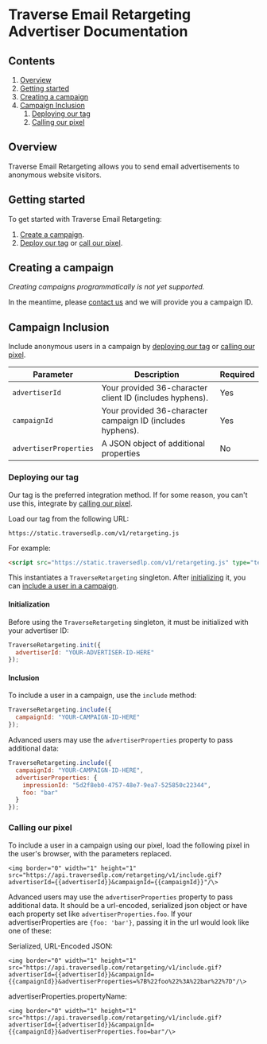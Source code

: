 # Traverse Email Retargeting Advertiser Documentation

## Contents

  1. [Overview](#overview)
  2. [Getting started](#getting-started)
  3. [Creating a campaign](#creating-a-campaign)
  4. [Campaign Inclusion](#campaign-inclusion)
     1. [Deploying our tag](#deploying-our-tag)
     2. [Calling our pixel](#calling-our-pixel)

## Overview

Traverse Email Retargeting allows you to send email advertisements to anonymous website visitors.

## Getting started

To get started with Traverse Email Retargeting:

 1. [Create a campaign](#creating-a-campaign).
 2. [Deploy our tag](#deploying-our-tag) or [call our pixel](#calling-our-pixel).

## Creating a campaign

*Creating campaigns programmatically is not yet supported.*

In the meantime, please <a href="mailto:Traverse Operations <operations@traversedlp.com&gt">contact us</a> and we will provide you a campaign ID.

## Campaign Inclusion

Include anonymous users in a campaign by [deploying our tag](#deploying-our-tag) or [calling our pixel](#calling-our-pixel).

| Parameter    | Description | Required |
| ------------ |------------ | -------- |
| `advertiserId` | Your provided 36-character client ID (includes hyphens). | Yes |
| `campaignId` | Your provided 36-character campaign ID (includes hyphens). | Yes |
| `advertiserProperties` | A JSON object of additional properties | No |

### Deploying our tag

Our tag is the preferred integration method. If for some reason, you can't use this, integrate by [calling our pixel](#calling-our-pixel).

Load our tag from the following URL:
```
https://static.traversedlp.com/v1/retargeting.js
```

For example:
```html
<script src="https://static.traversedlp.com/v1/retargeting.js" type="text/javascript"></script>
```

This instantiates a `TraverseRetargeting` singleton. After [initializing](#initialization) it, you can [include a user in a campaign](#inclusion). 

#### Initialization

Before using the `TraverseRetargeting` singleton, it must be initialized with your advertiser ID:

```javascript
TraverseRetargeting.init({
  advertiserId: "YOUR-ADVERTISER-ID-HERE"
});
```

#### Inclusion

To include a user in a campaign, use the `include` method:

```javascript
TraverseRetargeting.include({
  campaignId: "YOUR-CAMPAIGN-ID-HERE"
});
```

Advanced users may use the `advertiserProperties` property to pass additional data:

```javascript
TraverseRetargeting.include({
  campaignId: "YOUR-CAMPAIGN-ID-HERE",
  advertiserProperties: {
    impressionId: "5d2f8eb0-4757-48e7-9ea7-525850c22344",
    foo: "bar"
  }
});
```

### Calling our pixel

To include a user in a campaign using our pixel, load the following pixel in the user's browser, with the parameters replaced.

```
<img border="0" width="1" height="1" src="https://api.traversedlp.com/retargeting/v1/include.gif?advertiserId={{advertiserId}}&campaignId={{campaignId}}"/\>
```

Advanced users may use the `advertiserProperties` property to pass additional data. It should be a url-encoded, serialized json object or have each property set like `advertiserProperties.foo`. If your advertiserProperties are `{foo: 'bar'}`, passing it in the url would look like one of these:

Serialized, URL-Encoded JSON:
```
<img border="0" width="1" height="1" src="https://api.traversedlp.com/retargeting/v1/include.gif?advertiserId={{advertiserId}}&campaignId={{campaignId}}&advertiserProperties=%7B%22foo%22%3A%22bar%22%7D"/\>
```

advertiserProperties.propertyName:
```
<img border="0" width="1" height="1" src="https://api.traversedlp.com/retargeting/v1/include.gif?advertiserId={{advertiserId}}&campaignId={{campaignId}}&advertiserProperties.foo=bar"/\>
```
